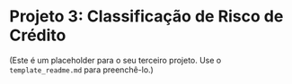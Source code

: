 # Projeto 3: Classificação de Risco de Crédito

(Este é um placeholder para o seu terceiro projeto. Use o `template_readme.md` para preenchê-lo.)
